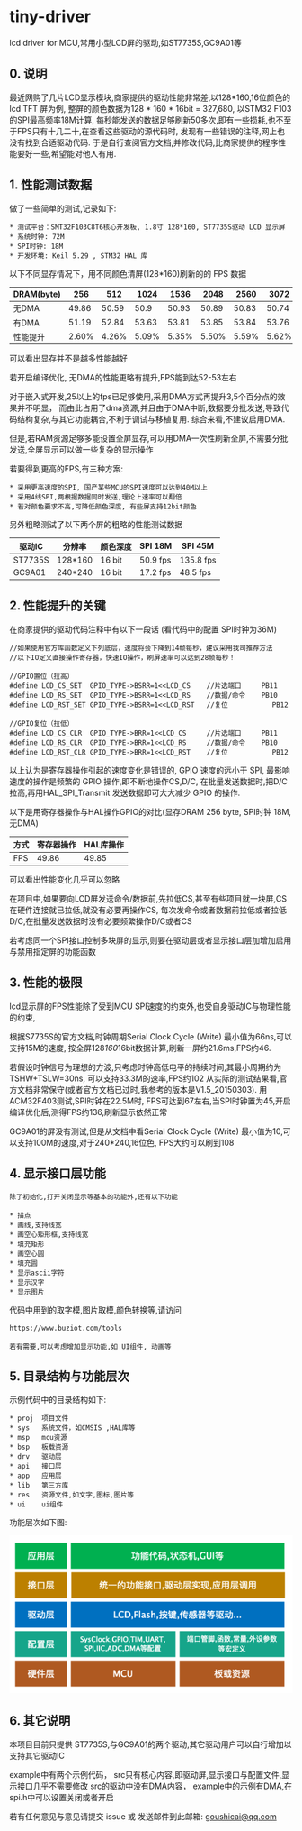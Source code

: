 # tiny-driver

lcd driver for MCU,常用小型LCD屏的驱动,如ST7735S,GC9A01等

## 0. 说明

最近网购了几片LCD显示模块,商家提供的驱动性能非常差,以128*160,16位颜色的 lcd TFT 屏为例, 
整屏的颜色数据为128 * 160 * 16bit = 327,680, 以STM32 F103 的SPI最高频率18M计算,
每秒能发送的数据足够刷新50多次,即有一些损耗,也不至于FPS只有十几二十,在查看这些驱动的源代码时,
发现有一些错误的注释,网上也没有找到合适驱动代码.
于是自行查阅官方文档,并修改代码,比商家提供的程序性能要好一些,希望能对他人有用.

## 1. 性能测试数据

做了一些简单的测试,记录如下:

	* 测试平台：SMT32F103C8T6核心开发板, 1.8寸 128*160, ST7735S驱动 LCD 显示屏 
	* 系统时钟: 72M
	* SPI时钟: 18M
	* 开发环境: Keil 5.29 , STM32 HAL 库
	
以下不同显存情况下，用不同颜色清屏(128*160)刷新的的 FPS 数据

DRAM(byte)|256	|512	|1024	|1536	|2048	|2560	|3072	|3584	|4096	|5120	|7680	|8192
--------|-------|-------|-------|-------|-------|-------|-------|-------|-------|-------|-------|-------
无DMA	|49.86	|50.59	|50.9	|50.93	|50.89	|50.83	|50.74	|50.65	|50.56	|50.35	|49.84	|49.75
有DMA	|51.19	|52.84	|53.63	|53.81	|53.85	|53.84	|53.76	|53.71	|53.63	|53.45	|52.94	|52.85
性能提升	|2.60%	|4.26%	|5.09%	|5.35%	|5.50%	|5.59%	|5.62%	|5.70%	|5.72%	|5.80%	|5.86%	|5.87%

可以看出显存并不是越多性能越好

若开启编译优化, 无DMA的性能更略有提升,FPS能到达52-53左右

对于嵌入式开发,25以上的fps已足够使用,采用DMA方式再提升3,5个百分点的效果并不明显，
而由此占用了dma资源,并且由于DMA中断,数据要分批发送,导致代码结构复杂,与其它功能耦合,不利于调试与移植复用.
综合来看,不建议启用DMA.

但是,若RAM资源足够多能设置全屏显存,可以用DMA一次性刷新全屏,不需要分批发送,全屏显示可以做一些复杂的显示操作

若要得到更高的FPS,有三种方案:

	* 采用更高速度的SPI, 国产某些MCU的SPI速度可以达到40M以上
	* 采用4线SPI,两根据数据同时发送,理论上速率可以翻倍
	* 若对颜色要求不高,可降低颜色深度, 有些屏支持12bit颜色

另外粗略测试了以下两个屏的粗略的性能测试数据

驱动IC 	| 分辨率	|颜色深度|SPI 18M   | SPI 45M
--------|-------|-------|----------|----------
ST7735S	|128*160|16 bit | 50.9 fps | 135.8 fps
GC9A01 	|240*240|16 bit | 17.2 fps | 48.5 fps


## 2. 性能提升的关键

在商家提供的驱动代码注释中有以下一段话 (看代码中的配置 SPI时钟为36M)

```
//如果使用官方库函数定义下列底层，速度将会下降到14帧每秒，建议采用我司推荐方法
//以下IO定义直接操作寄存器，快速IO操作，刷屏速率可以达到28帧每秒！ 

//GPIO置位（拉高）
#define	LCD_CS_SET  GPIO_TYPE->BSRR=1<<LCD_CS    //片选端口  	PB11
#define	LCD_RS_SET	GPIO_TYPE->BSRR=1<<LCD_RS    //数据/命令  	PB10	  
#define	LCD_RST_SET	GPIO_TYPE->BSRR=1<<LCD_RST   //复位			PB12

//GPIO复位（拉低）							    
#define	LCD_CS_CLR  GPIO_TYPE->BRR=1<<LCD_CS     //片选端口  	PB11
#define	LCD_RS_CLR	GPIO_TYPE->BRR=1<<LCD_RS     //数据/命令  	PB10	 
#define	LCD_RST_CLR	GPIO_TYPE->BRR=1<<LCD_RST    //复位			PB12

```

以上认为是寄存器操作引起的速度变化是错误的, GPIO 速度的远小于 SPI, 最影响速度的操作是频繁的 GPIO 操作,即不断地操作CS,D/C,
在批量发送数据时,把D/C拉高,再用HAL_SPI_Transmit 发送数据即可大大减少 GPIO 的操作.

以下是用寄存器操作与HAL操作GPIO的对比(显存DRAM 256 byte, SPI时钟 18M,无DMA)

方式|寄存器操作|HAL库操作	
----|---------|---------
FPS	|49.86	  |49.85
	
可以看出性能变化几乎可以忽略

在项目中,如果要向LCD屏发送命令/数据前,先拉低CS,甚至有些项目就一块屏,CS在硬件连接就已拉低,就没有必要再操作CS,
每次发命令或者数据前拉低或者拉低D/C,在批量发送数据时没有必要频繁操作D/C或者CS

若考虑同一个SPI接口控制多块屏的显示,则要在驱动层或者显示接口层加增加启用与禁用指定屏的功能函数

## 3. 性能的极限

lcd显示屏的FPS性能除了受到MCU SPI速度的约束外,也受自身驱动IC与物理性能的约束,

根据S7735S的官方文档,时钟周期Serial Clock Cycle (Write) 最小值为66ns,可以支持15M的速度,
按全屏128*160*16bit数据计算,刷新一屏约21.6ms,FPS约46.

若假设时钟信号为理想的方波,只考虑时钟高低电平的持续时间,其最小周期约为 TSHW+TSLW=30ns, 可以支持33.3M的速率,FPS约102
从实际的测试结果看,官方文档非常保守(或者官方文档已过时,我参考的版本是V1.5_20150303).
用ACM32F403测试,SPI时钟在22.5M时, FPS可达到67左右,当SPI时钟置为45,开启编译优化后,测得FPS约136,刷新显示依然正常

GC9A01的屏没有测试,但是从文档中看Serial Clock Cycle (Write) 最小值为10,可以支持100M的速度,对于240*240,16位色,
FPS大约可以刷到108


## 4. 显示接口层功能

	除了初始化,打开关闭显示等基本的功能外,还有以下功能

	* 描点
	* 画线,支持线宽
	* 画空心矩形框,支持线宽
	* 填充矩形
	* 画空心圆
	* 填充圆
	* 显示ascii字符
	* 显示汉字
	* 显示图片

代码中用到的取字模,图片取模,颜色转换等,请访问

	https://www.buziot.com/tools

	若有需要,可以考虑增加显示功能,如 UI组件, 动画等

## 5. 目录结构与功能层次

示例代码中的目录结构如下:

	* proj	项目文件
	* sys  	系统文件，如CMSIS ,HAL库等
	* msp  	mcu资源
	* bsp 	板载资源
	* drv 	驱动层
	* api 	接口层
	* app 	应用层
	* lib 	第三方库
	* res 	资源文件,如文字,图标,图片等
	* ui 	ui组件

功能层次如下图:

![功能层次](./doc/structure.png)




## 6. 其它说明

本项目目前只提供 ST7735S,与GC9A01的两个驱动,其它驱动用户可以自行增加以支持其它驱动IC

example中有两个示例代码，
src只有核心内容,即驱动屏,显示接口与配置文件,显示接口几乎不需要修改
src的驱动中没有DMA内容， example中的示例有DMA,在spi.h中可以设置关闭或者开启

若有任何意见与意见请提交 issue 或 发送邮件到此邮箱: goushicai@qq.com 